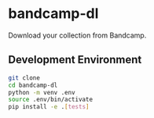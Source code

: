 # bandcamp-dl
Download your collection from Bandcamp.

## Development Environment
```sh
git clone
cd bandcamp-dl
python -m venv .env
source .env/bin/activate
pip install -e .[tests]
```
